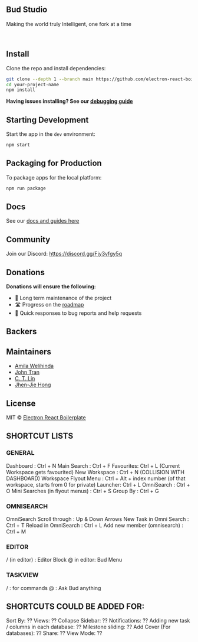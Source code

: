 ## Bud Studio

<p>
Making the world truly Intelligent, one fork at a time
</p>

<br>

<div align="center">

<!-- [![Build Status][github-actions-status]][github-actions-url]
[![Github Tag][github-tag-image]][github-tag-url]
[![Discord](https://badgen.net/badge/icon/discord?icon=discord&label)](https://discord.gg/Fjy3vfgy5q)

[![OpenCollective](https://opencollective.com/electron-react-boilerplate-594/backers/badge.svg)](#backers)
[![OpenCollective](https://opencollective.com/electron-react-boilerplate-594/sponsors/badge.svg)](#sponsors)
[![StackOverflow][stackoverflow-img]][stackoverflow-url] -->

</div>

## Install

Clone the repo and install dependencies:

```bash
git clone --depth 1 --branch main https://github.com/electron-react-boilerplate/electron-react-boilerplate.git your-project-name
cd your-project-name
npm install
```

**Having issues installing? See our [debugging guide](https://github.com/electron-react-boilerplate/electron-react-boilerplate/issues/400)**

## Starting Development

Start the app in the `dev` environment:

```bash
npm start
```

## Packaging for Production

To package apps for the local platform:

```bash
npm run package
```

## Docs

See our [docs and guides here](https://electron-react-boilerplate.js.org/docs/installation)

## Community

Join our Discord: https://discord.gg/Fjy3vfgy5q

## Donations

**Donations will ensure the following:**

- 🔨 Long term maintenance of the project
- 🛣 Progress on the [roadmap](https://electron-react-boilerplate.js.org/docs/roadmap)
- 🐛 Quick responses to bug reports and help requests

## Backers

## Maintainers

- [Amila Welihinda](https://github.com/amilajack)
- [John Tran](https://github.com/jooohhn)
- [C. T. Lin](https://github.com/chentsulin)
- [Jhen-Jie Hong](https://github.com/jhen0409)

## License

MIT © [Electron React Boilerplate](https://github.com/electron-react-boilerplate)

[github-actions-status]: https://github.com/electron-react-boilerplate/electron-react-boilerplate/workflows/Test/badge.svg
[github-actions-url]: https://github.com/electron-react-boilerplate/electron-react-boilerplate/actions
[github-tag-image]: https://img.shields.io/github/tag/electron-react-boilerplate/electron-react-boilerplate.svg?label=version
[github-tag-url]: https://github.com/electron-react-boilerplate/electron-react-boilerplate/releases/latest
[stackoverflow-img]: https://img.shields.io/badge/stackoverflow-electron_react_boilerplate-blue.svg
[stackoverflow-url]: https://stackoverflow.com/questions/tagged/electron-react-boilerplate


## SHORTCUT LISTS
### GENERAL
Dashboard : Ctrl + N
Main Search : Ctrl + F
Favourites: Ctrl + L (Current Workspace gets favourited)
New Workspace : Ctrl + N (COLLISION WITH DASHBOARD)
Workspace Flyout Menu : Ctrl + Alt + index number (of that workspace, starts from 0 for private)
Launcher: Ctrl + L
OmniSearch : Ctrl + O
Mini Searches (in flyout menus) : Ctrl + S
Group By : Ctrl + G

### OMNISEARCH
OmniSearch Scroll through : Up & Down Arrows
New Task in Omni Search : Ctrl + T
Reload in OmniSearch : Ctrl + L
Add new member (omnisearch) : Ctrl + M

### EDITOR
/ (in editor) : Editor Block
@ in editor: Bud Menu

### TASKVIEW
/ : for commands
@ : Ask Bud anything


## SHORTCUTS COULD BE ADDED FOR:
Sort By: ??
Views: ??
Collapse Sidebar: ??
Notifications: ??
Adding new task / columns in each database: ??
Milestone sliding: ?? 
Add Cover (For databases): ??
Share: ??
View Mode: ??